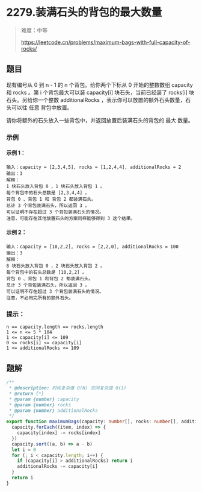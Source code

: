 # 2279.装满石头的背包的最大数量

> 难度：中等
>
> https://leetcode.cn/problems/maximum-bags-with-full-capacity-of-rocks/

## 题目

现有编号从 0 到 n - 1 的 n 个背包。给你两个下标从 0 开始的整数数组 capacity 和 rocks 。第 i 个背包最大可以装 capacity[i] 块石头，当前已经装了 rocks[i] 块石头。另给你一个整数 additionalRocks ，表示你可以放置的额外石头数量，石头可以往 任意 背包中放置。

请你将额外的石头放入一些背包中，并返回放置后装满石头的背包的 最大 数量。

### 示例

#### 示例 1：

```
输入：capacity = [2,3,4,5], rocks = [1,2,4,4], additionalRocks = 2
输出：3
解释：
1 块石头放入背包 0 ，1 块石头放入背包 1 。
每个背包中的石头总数是 [2,3,4,4] 。
背包 0 、背包 1 和 背包 2 都装满石头。
总计 3 个背包装满石头，所以返回 3 。
可以证明不存在超过 3 个背包装满石头的情况。
注意，可能存在其他放置石头的方案同样能够得到 3 这个结果。
```

#### 示例 2：

```
输入：capacity = [10,2,2], rocks = [2,2,0], additionalRocks = 100
输出：3
解释：
8 块石头放入背包 0 ，2 块石头放入背包 2 。
每个背包中的石头总数是 [10,2,2] 。
背包 0 、背包 1 和背包 2 都装满石头。
总计 3 个背包装满石头，所以返回 3 。
可以证明不存在超过 3 个背包装满石头的情况。
注意，不必用完所有的额外石头。
```

### 提示：

```
n == capacity.length == rocks.length
1 <= n <= 5 * 104
1 <= capacity[i] <= 109
0 <= rocks[i] <= capacity[i]
1 <= additionalRocks <= 109
```

## 题解

```ts
/**
 * @description: 时间复杂度 O(N) 空间复杂度 O(1)
 * @return {*}
 * @param {number} capacity
 * @param {number} rocks
 * @param {number} additionalRocks
 */
export function maximumBags(capacity: number[], rocks: number[], additionalRocks: number): number {
  capacity.forEach((item, index) => {
    capacity[index] -= rocks[index]
  })
  capacity.sort((a, b) => a - b)
  let i = 0
  for (; i < capacity.length; i++) {
    if (capacity[i] > additionalRocks) return i
    additionalRocks -= capacity[i]
  }
  return i
}
```
